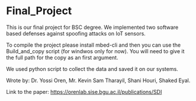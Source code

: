 # Final_Project

This is our final project for BSC degree. We implemented two software based defenses against spoofing attacks on IoT sensors.

To compile the project please install mbed-cli and then you can use the Build_and_copy script (for windwos only for now).
You will need to give it the full path for the copy as an first argument.

We used python script to collect the data and saved it on our systems.


Wrote by: Dr. Yossi Oren, Mr. Kevin Sam Tharayil, Shani Houri, Shaked Eyal. 

Link to the paper: https://orenlab.sise.bgu.ac.il/publications/SDI



